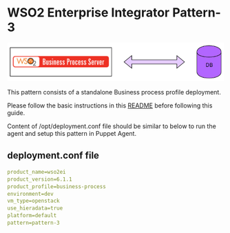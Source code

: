 # WSO2 Enterprise Integrator Pattern-3

![pattern-design](../../../../../patterns/design/wso2ei-6.1.1-pattern-3.png)

This pattern consists of a standalone Business process profile deployment. 

Please follow the basic instructions in this [README](../../../../../README.md) before following this guide.

Content of /opt/deployment.conf file should be similar to below to run the agent and setup this pattern in Puppet Agent.

## deployment.conf file

```yaml
product_name=wso2ei
product_version=6.1.1
product_profile=business-process
environment=dev
vm_type=openstack
use_hieradata=true
platform=default
pattern=pattern-3

```
